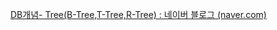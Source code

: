 [DB개념- Tree(B-Tree,T-Tree,R-Tree) : 네이버 블로그 (naver.com)](https://m.blog.naver.com/smallworking/222735569154)